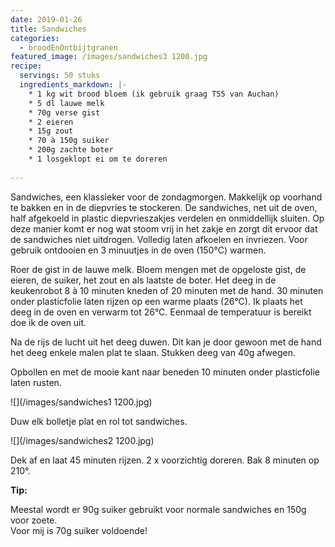 ```yaml
---
date: 2019-01-26
title: Sandwiches
categories:
  - broodEnOntbijtgranen
featured_image: /images/sandwiches3 1200.jpg
recipe:
  servings: 50 stuks
  ingredients_markdown: |-
    * 1 kg wit brood bloem (ik gebruik graag T55 van Auchan)
    * 5 dl lauwe melk
    * 70g verse gist
    * 2 eieren
    * 15g zout
    * 70 à 150g suiker 
    * 200g zachte boter
    * 1 losgeklopt ei om te doreren   
---
```

Sandwiches, een klassieker voor de zondagmorgen.
Makkelijk op voorhand te bakken en in de diepvries te stockeren.
De sandwiches, net uit de oven, half afgekoeld in plastic diepvrieszakjes verdelen en onmiddellijk sluiten. Op deze manier komt er nog wat stoom vrij in het zakje en zorgt dit ervoor dat de sandwiches niet uitdrogen. Volledig laten afkoelen en invriezen. Voor gebruik ontdooien en 3 minuutjes in de oven (150°C) warmen.

<!--more-->

Roer de gist in de lauwe melk.
Bloem mengen met de opgeloste gist, de eieren, de suiker, het zout en als laatste de boter.
Het deeg in de keukenrobot 8 à 10 minuten kneden of 20 minuten met de hand.
30 minuten onder plasticfolie laten rijzen op een warme plaats (26°C).
Ik plaats het deeg in de oven en verwarm tot 26°C. Eenmaal de temperatuur is bereikt doe ik de oven uit.

Na de rijs de lucht uit het deeg duwen. Dit kan je door gewoon met de hand het deeg enkele malen plat te slaan.
Stukken deeg van 40g afwegen.

Opbollen en met de mooie kant naar beneden 10 minuten onder plasticfolie laten rusten.

![](/images/sandwiches1 1200.jpg)
Duw elk bolletje plat en rol tot sandwiches.

![](/images/sandwiches2 1200.jpg)

Dek af en laat 45 minuten rijzen.2 x voorzichtig doreren. 
Bak 8 minuten op 210°.


<b>Tip: </b>

Meestal wordt er 90g suiker gebruikt voor normale sandwiches en 150g voor zoete.       
Voor mij is 70g suiker voldoende!

